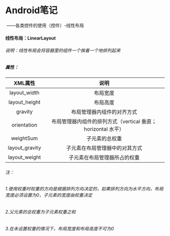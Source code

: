 # Android笔记

​				——各类控件的使用（控件）-线性布局

#### 线性布局：LinearLayout

###### 说明：线性布局会将容器里的组件一个挨着一个地排列起来

##### 属性：

|    XML属性     |                             说明                             |
| :------------: | :----------------------------------------------------------: |
|  layout_width  |                           布局宽度                           |
| layout_height  |                           布局高度                           |
|    gravity     |                  布局管理器内组件的对齐方式                  |
|  orientation   | 布局管理器内组件的排列方式（vertical 垂直；horizontal 水平） |
|   weightSum    |                        子元素的总权重                        |
| layout_gravity |                子元素在布局管理器中的对其方式                |
| layout_weight  |                 子元素在布局管理器所占的权重                 |

###### 注：

###### 		1.使用权重时权重的方向是根据排列方向决定的，如果排列方向为水平方向，布局宽度必须设置为0，子元素的宽度由权重决定

###### 		2.父元素的总权重为子元素权重之和

###### 		3.在未设置权重的情况下，布局宽度和布局高度不可为0